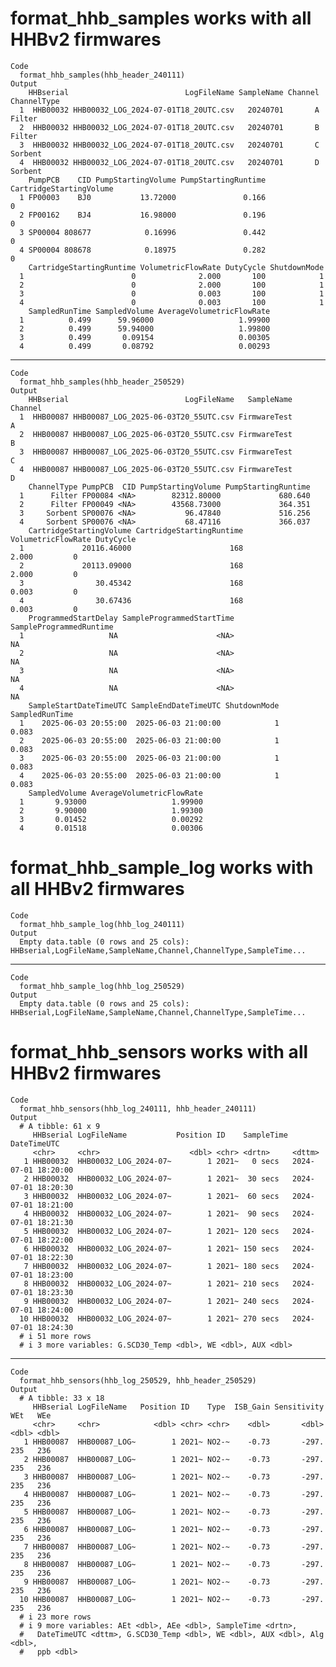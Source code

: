 # format_hhb_samples works with all HHBv2 firmwares

    Code
      format_hhb_samples(hhb_header_240111)
    Output
        HHBserial                          LogFileName SampleName Channel ChannelType
      1  HHB00032 HHB00032_LOG_2024-07-01T18_20UTC.csv   20240701       A      Filter
      2  HHB00032 HHB00032_LOG_2024-07-01T18_20UTC.csv   20240701       B      Filter
      3  HHB00032 HHB00032_LOG_2024-07-01T18_20UTC.csv   20240701       C     Sorbent
      4  HHB00032 HHB00032_LOG_2024-07-01T18_20UTC.csv   20240701       D     Sorbent
        PumpPCB    CID PumpStartingVolume PumpStartingRuntime CartridgeStartingVolume
      1 FP00003    BJ0           13.72000               0.166                       0
      2 FP00162    BJ4           16.98000               0.196                       0
      3 SP00004 808677            0.16996               0.442                       0
      4 SP00004 808678            0.18975               0.282                       0
        CartridgeStartingRuntime VolumetricFlowRate DutyCycle ShutdownMode
      1                        0              2.000       100            1
      2                        0              2.000       100            1
      3                        0              0.003       100            1
      4                        0              0.003       100            1
        SampledRunTime SampledVolume AverageVolumetricFlowRate
      1          0.499      59.96000                   1.99900
      2          0.499      59.94000                   1.99800
      3          0.499       0.09154                   0.00305
      4          0.499       0.08792                   0.00293

---

    Code
      format_hhb_samples(hhb_header_250529)
    Output
        HHBserial                          LogFileName   SampleName Channel
      1  HHB00087 HHB00087_LOG_2025-06-03T20_55UTC.csv FirmwareTest       A
      2  HHB00087 HHB00087_LOG_2025-06-03T20_55UTC.csv FirmwareTest       B
      3  HHB00087 HHB00087_LOG_2025-06-03T20_55UTC.csv FirmwareTest       C
      4  HHB00087 HHB00087_LOG_2025-06-03T20_55UTC.csv FirmwareTest       D
        ChannelType PumpPCB  CID PumpStartingVolume PumpStartingRuntime
      1      Filter FP00084 <NA>        82312.80000             680.640
      2      Filter FP00049 <NA>        43568.73000             364.351
      3     Sorbent SP00076 <NA>           96.47840             516.256
      4     Sorbent SP00076 <NA>           68.47116             366.037
        CartridgeStartingVolume CartridgeStartingRuntime VolumetricFlowRate DutyCycle
      1             20116.46000                      168              2.000         0
      2             20113.09000                      168              2.000         0
      3                30.45342                      168              0.003         0
      4                30.67436                      168              0.003         0
        ProgrammedStartDelay SampleProgrammedStartTime SampleProgrammedRuntime
      1                   NA                      <NA>                      NA
      2                   NA                      <NA>                      NA
      3                   NA                      <NA>                      NA
      4                   NA                      <NA>                      NA
        SampleStartDateTimeUTC SampleEndDateTimeUTC ShutdownMode SampledRunTime
      1    2025-06-03 20:55:00  2025-06-03 21:00:00            1          0.083
      2    2025-06-03 20:55:00  2025-06-03 21:00:00            1          0.083
      3    2025-06-03 20:55:00  2025-06-03 21:00:00            1          0.083
      4    2025-06-03 20:55:00  2025-06-03 21:00:00            1          0.083
        SampledVolume AverageVolumetricFlowRate
      1       9.93000                   1.99900
      2       9.90000                   1.99300
      3       0.01452                   0.00292
      4       0.01518                   0.00306

# format_hhb_sample_log works with all HHBv2 firmwares

    Code
      format_hhb_sample_log(hhb_log_240111)
    Output
      Empty data.table (0 rows and 25 cols): HHBserial,LogFileName,SampleName,Channel,ChannelType,SampleTime...

---

    Code
      format_hhb_sample_log(hhb_log_250529)
    Output
      Empty data.table (0 rows and 25 cols): HHBserial,LogFileName,SampleName,Channel,ChannelType,SampleTime...

# format_hhb_sensors works with all HHBv2 firmwares

    Code
      format_hhb_sensors(hhb_log_240111, hhb_header_240111)
    Output
      # A tibble: 61 x 9
         HHBserial LogFileName           Position ID    SampleTime DateTimeUTC        
         <chr>     <chr>                    <dbl> <chr> <drtn>     <dttm>             
       1 HHB00032  HHB00032_LOG_2024-07~        1 2021~   0 secs   2024-07-01 18:20:00
       2 HHB00032  HHB00032_LOG_2024-07~        1 2021~  30 secs   2024-07-01 18:20:30
       3 HHB00032  HHB00032_LOG_2024-07~        1 2021~  60 secs   2024-07-01 18:21:00
       4 HHB00032  HHB00032_LOG_2024-07~        1 2021~  90 secs   2024-07-01 18:21:30
       5 HHB00032  HHB00032_LOG_2024-07~        1 2021~ 120 secs   2024-07-01 18:22:00
       6 HHB00032  HHB00032_LOG_2024-07~        1 2021~ 150 secs   2024-07-01 18:22:30
       7 HHB00032  HHB00032_LOG_2024-07~        1 2021~ 180 secs   2024-07-01 18:23:00
       8 HHB00032  HHB00032_LOG_2024-07~        1 2021~ 210 secs   2024-07-01 18:23:30
       9 HHB00032  HHB00032_LOG_2024-07~        1 2021~ 240 secs   2024-07-01 18:24:00
      10 HHB00032  HHB00032_LOG_2024-07~        1 2021~ 270 secs   2024-07-01 18:24:30
      # i 51 more rows
      # i 3 more variables: G.SCD30_Temp <dbl>, WE <dbl>, AUX <dbl>

---

    Code
      format_hhb_sensors(hhb_log_250529, hhb_header_250529)
    Output
      # A tibble: 33 x 18
         HHBserial LogFileName   Position ID    Type  ISB_Gain Sensitivity   WEt   WEe
         <chr>     <chr>            <dbl> <chr> <chr>    <dbl>       <dbl> <dbl> <dbl>
       1 HHB00087  HHB00087_LOG~        1 2021~ NO2-~    -0.73       -297.   235   236
       2 HHB00087  HHB00087_LOG~        1 2021~ NO2-~    -0.73       -297.   235   236
       3 HHB00087  HHB00087_LOG~        1 2021~ NO2-~    -0.73       -297.   235   236
       4 HHB00087  HHB00087_LOG~        1 2021~ NO2-~    -0.73       -297.   235   236
       5 HHB00087  HHB00087_LOG~        1 2021~ NO2-~    -0.73       -297.   235   236
       6 HHB00087  HHB00087_LOG~        1 2021~ NO2-~    -0.73       -297.   235   236
       7 HHB00087  HHB00087_LOG~        1 2021~ NO2-~    -0.73       -297.   235   236
       8 HHB00087  HHB00087_LOG~        1 2021~ NO2-~    -0.73       -297.   235   236
       9 HHB00087  HHB00087_LOG~        1 2021~ NO2-~    -0.73       -297.   235   236
      10 HHB00087  HHB00087_LOG~        1 2021~ NO2-~    -0.73       -297.   235   236
      # i 23 more rows
      # i 9 more variables: AEt <dbl>, AEe <dbl>, SampleTime <drtn>,
      #   DateTimeUTC <dttm>, G.SCD30_Temp <dbl>, WE <dbl>, AUX <dbl>, Alg <dbl>,
      #   ppb <dbl>

